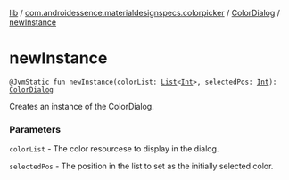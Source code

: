 [lib](../../index.md) / [com.androidessence.materialdesignspecs.colorpicker](../index.md) / [ColorDialog](index.md) / [newInstance](./new-instance.md)

# newInstance

`@JvmStatic fun newInstance(colorList: `[`List`](https://kotlinlang.org/api/latest/jvm/stdlib/kotlin.collections/-list/index.html)`<`[`Int`](https://kotlinlang.org/api/latest/jvm/stdlib/kotlin/-int/index.html)`>, selectedPos: `[`Int`](https://kotlinlang.org/api/latest/jvm/stdlib/kotlin/-int/index.html)`): `[`ColorDialog`](index.md)

Creates an instance of the ColorDialog.

### Parameters

`colorList` - The color resourcese to display in the dialog.

`selectedPos` - The position in the list to set as the initially selected color.